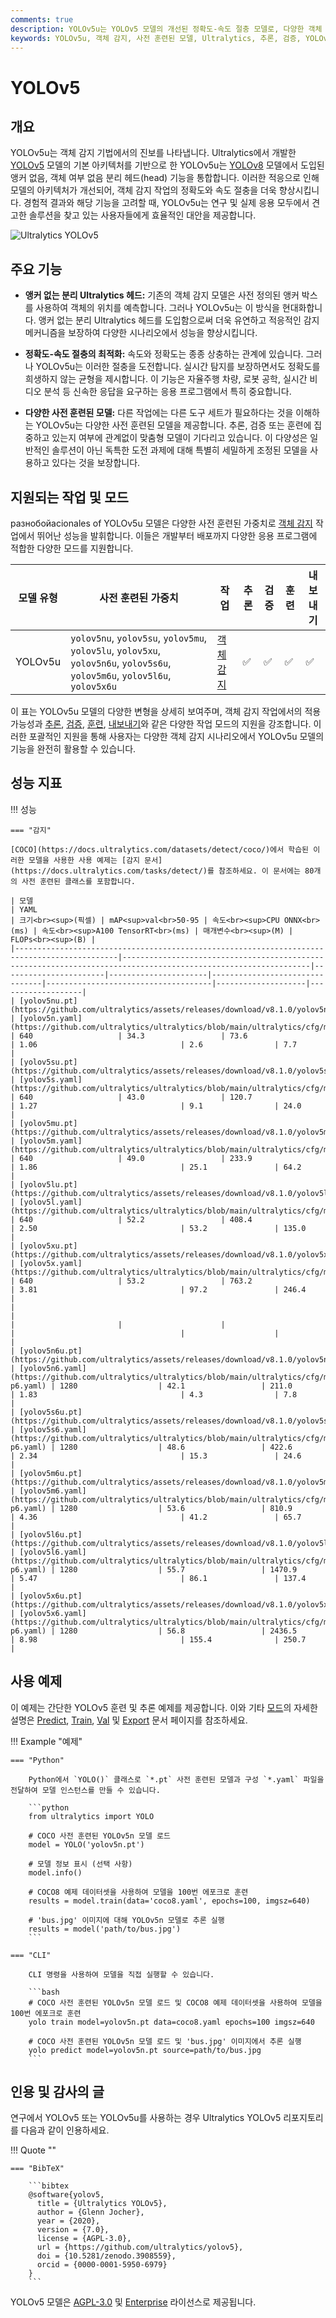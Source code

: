 ```yaml
---
comments: true
description: YOLOv5u는 YOLOv5 모델의 개선된 정확도-속도 절충 모델로, 다양한 객체 감지 작업에 대한 사전 훈련된 모델을 제공합니다.
keywords: YOLOv5u, 객체 감지, 사전 훈련된 모델, Ultralytics, 추론, 검증, YOLOv5, YOLOv8, 앵커 없음, 객체 여부 없음, 실시간 응용, 머신 러닝
---
```


# YOLOv5

## 개요

YOLOv5u는 객체 감지 기법에서의 진보를 나타냅니다. Ultralytics에서 개발한 [YOLOv5](https://github.com/ultralytics/yolov5) 모델의 기본 아키텍처를 기반으로 한 YOLOv5u는 [YOLOv8](yolov8.md) 모델에서 도입된 앵커 없음, 객체 여부 없음 분리 헤드(head) 기능을 통합합니다. 이러한 적응으로 인해 모델의 아키텍처가 개선되어, 객체 감지 작업의 정확도와 속도 절충을 더욱 향상시킵니다. 경험적 결과와 해당 기능을 고려할 때, YOLOv5u는 연구 및 실제 응용 모두에서 견고한 솔루션을 찾고 있는 사용자들에게 효율적인 대안을 제공합니다.

![Ultralytics YOLOv5](https://raw.githubusercontent.com/ultralytics/assets/main/yolov5/v70/splash.png)

## 주요 기능

- **앵커 없는 분리 Ultralytics 헤드:** 기존의 객체 감지 모델은 사전 정의된 앵커 박스를 사용하여 객체의 위치를 예측합니다. 그러나 YOLOv5u는 이 방식을 현대화합니다. 앵커 없는 분리 Ultralytics 헤드를 도입함으로써 더욱 유연하고 적응적인 감지 메커니즘을 보장하여 다양한 시나리오에서 성능을 향상시킵니다.

- **정확도-속도 절충의 최적화:** 속도와 정확도는 종종 상충하는 관계에 있습니다. 그러나 YOLOv5u는 이러한 절충을 도전합니다. 실시간 탐지를 보장하면서도 정확도를 희생하지 않는 균형을 제시합니다. 이 기능은 자율주행 차량, 로봇 공학, 실시간 비디오 분석 등 신속한 응답을 요구하는 응용 프로그램에서 특히 중요합니다.

- **다양한 사전 훈련된 모델:** 다른 작업에는 다른 도구 세트가 필요하다는 것을 이해하는 YOLOv5u는 다양한 사전 훈련된 모델을 제공합니다. 추론, 검증 또는 훈련에 집중하고 있는지 여부에 관계없이 맞춤형 모델이 기다리고 있습니다. 이 다양성은 일반적인 솔루션이 아닌 독특한 도전 과제에 대해 특별히 세밀하게 조정된 모델을 사용하고 있다는 것을 보장합니다.

## 지원되는 작업 및 모드

разнобойacionales of YOLOv5u 모델은 다양한 사전 훈련된 가중치로 [객체 감지](../tasks/detect.md) 작업에서 뛰어난 성능을 발휘합니다. 이들은 개발부터 배포까지 다양한 응용 프로그램에 적합한 다양한 모드를 지원합니다.

| 모델 유형   | 사전 훈련된 가중치                                                                                                                  | 작업                          | 추론 | 검증 | 훈련 | 내보내기 |
|---------|-----------------------------------------------------------------------------------------------------------------------------|-----------------------------|----|----|----|------|
| YOLOv5u | `yolov5nu`, `yolov5su`, `yolov5mu`, `yolov5lu`, `yolov5xu`, `yolov5n6u`, `yolov5s6u`, `yolov5m6u`, `yolov5l6u`, `yolov5x6u` | [객체 감지](../tasks/detect.md) | ✅  | ✅  | ✅  | ✅    |

이 표는 YOLOv5u 모델의 다양한 변형을 상세히 보여주며, 객체 감지 작업에서의 적용 가능성과 [추론](../modes/predict.md), [검증](../modes/val.md), [훈련](../modes/train.md), [내보내기](../modes/export.md)와 같은 다양한 작업 모드의 지원을 강조합니다. 이러한 포괄적인 지원을 통해 사용자는 다양한 객체 감지 시나리오에서 YOLOv5u 모델의 기능을 완전히 활용할 수 있습니다.

## 성능 지표

!!! 성능

    === "감지"

    [COCO](https://docs.ultralytics.com/datasets/detect/coco/)에서 학습된 이러한 모델을 사용한 사용 예제는 [감지 문서](https://docs.ultralytics.com/tasks/detect/)를 참조하세요. 이 문서에는 80개의 사전 훈련된 클래스를 포함합니다.

    | 모델                                                                                       | YAML                                                                                                           | 크기<br><sup>(픽셀) | mAP<sup>val<br>50-95 | 속도<br><sup>CPU ONNX<br>(ms) | 속도<br><sup>A100 TensorRT<br>(ms) | 매개변수<br><sup>(M) | FLOPs<br><sup>(B) |
    |---------------------------------------------------------------------------------------------|----------------------------------------------------------------------------------------------------------------|-----------------------|----------------------|--------------------------------|-------------------------------------|--------------------|-------------------|
    | [yolov5nu.pt](https://github.com/ultralytics/assets/releases/download/v8.1.0/yolov5nu.pt)   | [yolov5n.yaml](https://github.com/ultralytics/ultralytics/blob/main/ultralytics/cfg/models/v5/yolov5.yaml)     | 640                   | 34.3                 | 73.6                           | 1.06                                | 2.6                | 7.7               |
    | [yolov5su.pt](https://github.com/ultralytics/assets/releases/download/v8.1.0/yolov5su.pt)   | [yolov5s.yaml](https://github.com/ultralytics/ultralytics/blob/main/ultralytics/cfg/models/v5/yolov5.yaml)     | 640                   | 43.0                 | 120.7                          | 1.27                                | 9.1                | 24.0              |
    | [yolov5mu.pt](https://github.com/ultralytics/assets/releases/download/v8.1.0/yolov5mu.pt)   | [yolov5m.yaml](https://github.com/ultralytics/ultralytics/blob/main/ultralytics/cfg/models/v5/yolov5.yaml)     | 640                   | 49.0                 | 233.9                          | 1.86                                | 25.1               | 64.2              |
    | [yolov5lu.pt](https://github.com/ultralytics/assets/releases/download/v8.1.0/yolov5lu.pt)   | [yolov5l.yaml](https://github.com/ultralytics/ultralytics/blob/main/ultralytics/cfg/models/v5/yolov5.yaml)     | 640                   | 52.2                 | 408.4                          | 2.50                                | 53.2               | 135.0             |
    | [yolov5xu.pt](https://github.com/ultralytics/assets/releases/download/v8.1.0/yolov5xu.pt)   | [yolov5x.yaml](https://github.com/ultralytics/ultralytics/blob/main/ultralytics/cfg/models/v5/yolov5.yaml)     | 640                   | 53.2                 | 763.2                          | 3.81                                | 97.2               | 246.4             |
    |                                                                                             |                                                                                                                |                       |                      |                                |                                     |                    |                   |
    | [yolov5n6u.pt](https://github.com/ultralytics/assets/releases/download/v8.1.0/yolov5n6u.pt) | [yolov5n6.yaml](https://github.com/ultralytics/ultralytics/blob/main/ultralytics/cfg/models/v5/yolov5-p6.yaml) | 1280                  | 42.1                 | 211.0                          | 1.83                                | 4.3                | 7.8               |
    | [yolov5s6u.pt](https://github.com/ultralytics/assets/releases/download/v8.1.0/yolov5s6u.pt) | [yolov5s6.yaml](https://github.com/ultralytics/ultralytics/blob/main/ultralytics/cfg/models/v5/yolov5-p6.yaml) | 1280                  | 48.6                 | 422.6                          | 2.34                                | 15.3               | 24.6              |
    | [yolov5m6u.pt](https://github.com/ultralytics/assets/releases/download/v8.1.0/yolov5m6u.pt) | [yolov5m6.yaml](https://github.com/ultralytics/ultralytics/blob/main/ultralytics/cfg/models/v5/yolov5-p6.yaml) | 1280                  | 53.6                 | 810.9                          | 4.36                                | 41.2               | 65.7              |
    | [yolov5l6u.pt](https://github.com/ultralytics/assets/releases/download/v8.1.0/yolov5l6u.pt) | [yolov5l6.yaml](https://github.com/ultralytics/ultralytics/blob/main/ultralytics/cfg/models/v5/yolov5-p6.yaml) | 1280                  | 55.7                 | 1470.9                         | 5.47                                | 86.1               | 137.4             |
    | [yolov5x6u.pt](https://github.com/ultralytics/assets/releases/download/v8.1.0/yolov5x6u.pt) | [yolov5x6.yaml](https://github.com/ultralytics/ultralytics/blob/main/ultralytics/cfg/models/v5/yolov5-p6.yaml) | 1280                  | 56.8                 | 2436.5                         | 8.98                                | 155.4              | 250.7             |

## 사용 예제

이 예제는 간단한 YOLOv5 훈련 및 추론 예제를 제공합니다. 이와 기타 [모드](../modes/index.md)의 자세한 설명은 [Predict](../modes/predict.md), [Train](../modes/train.md), [Val](../modes/val.md) 및 [Export](../modes/export.md) 문서 페이지를 참조하세요.

!!! Example "예제"

    === "Python"

        Python에서 `YOLO()` 클래스로 `*.pt` 사전 훈련된 모델과 구성 `*.yaml` 파일을 전달하여 모델 인스턴스를 만들 수 있습니다.

        ```python
        from ultralytics import YOLO

        # COCO 사전 훈련된 YOLOv5n 모델 로드
        model = YOLO('yolov5n.pt')

        # 모델 정보 표시 (선택 사항)
        model.info()

        # COCO8 예제 데이터셋을 사용하여 모델을 100번 에포크로 훈련
        results = model.train(data='coco8.yaml', epochs=100, imgsz=640)

        # 'bus.jpg' 이미지에 대해 YOLOv5n 모델로 추론 실행
        results = model('path/to/bus.jpg')
        ```

    === "CLI"

        CLI 명령을 사용하여 모델을 직접 실행할 수 있습니다.

        ```bash
        # COCO 사전 훈련된 YOLOv5n 모델 로드 및 COCO8 예제 데이터셋을 사용하여 모델을 100번 에포크로 훈련
        yolo train model=yolov5n.pt data=coco8.yaml epochs=100 imgsz=640

        # COCO 사전 훈련된 YOLOv5n 모델 로드 및 'bus.jpg' 이미지에서 추론 실행
        yolo predict model=yolov5n.pt source=path/to/bus.jpg
        ```

## 인용 및 감사의 글

연구에서 YOLOv5 또는 YOLOv5u를 사용하는 경우 Ultralytics YOLOv5 리포지토리를 다음과 같이 인용하세요.

!!! Quote ""

    === "BibTeX"

        ```bibtex
        @software{yolov5,
          title = {Ultralytics YOLOv5},
          author = {Glenn Jocher},
          year = {2020},
          version = {7.0},
          license = {AGPL-3.0},
          url = {https://github.com/ultralytics/yolov5},
          doi = {10.5281/zenodo.3908559},
          orcid = {0000-0001-5950-6979}
        }
        ```

YOLOv5 모델은 [AGPL-3.0](https://github.com/ultralytics/ultralytics/blob/main/LICENSE) 및 [Enterprise](https://ultralytics.com/license) 라이선스로 제공됩니다.
